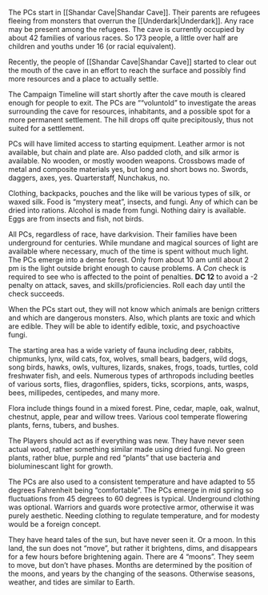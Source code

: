 The PCs start in [[Shandar Cave|Shandar Cave]]. Their parents are refugees fleeing from monsters that overrun the [[Underdark|Underdark]]. Any race may be present among the refugees. The cave is currently occupied by about 42 families of various races. So 173 people, a little over half are children and youths under 16 (or racial equivalent).

Recently, the people of [[Shandar Cave|Shandar Cave]] started to clear out the mouth of the cave in an effort to reach the surface and possibly find more resources and a place to actually settle.

The Campaign Timeline will start shortly after the cave mouth is cleared enough for people to exit. The PCs are ““voluntold” to investigate the areas surrounding the cave for resources, inhabitants, and a possible spot for a more permanent settlement. The hill drops off quite precipitously, thus not suited for a settlement. 

PCs will have limited access to starting equipment. Leather armor is not available, but chain and plate are. Also padded cloth, and silk armor is available. No wooden, or mostly wooden weapons. Crossbows made of metal and composite materials yes, but long and short bows no. Swords, daggers, axes, yes. Quarterstaff, Nunchakus, no. 

Clothing, backpacks, pouches and the like will be various types of silk, or waxed silk. Food is “mystery meat”, insects, and fungi. Any of which can be dried into rations. Alcohol is made from fungi. Nothing dairy is available. Eggs are from insects and fish, not birds.

All PCs, regardless of race, have darkvision. Their families have been underground for centuries. While mundane and magical sources of light are available where necessary, much of the time is spent without much light. The PCs emerge into a dense forest. Only from about 10 am until about 2 pm is the light outside bright enough to cause problems. A *Con* check is required to see who is affected to the point of penalties. **DC 12** to avoid a -2 penalty on attack, saves, and skills/proficiencies. Roll each day until the check succeeds.

When the PCs start out, they will not know which animals are benign critters and which are dangerous monsters. Also, which plants are toxic and which are edible. They will be able to identify edible, toxic, and psychoactive fungi.

The starting area has a wide variety of fauna including deer, rabbits, chipmunks, lynx, wild cats, fox, wolves, small bears, badgers, wild dogs, song birds, hawks, owls, vultures, lizards, snakes, frogs, toads, turtles, cold freshwater fish, and eels. Numerous types of arthropods including beetles of various sorts, flies, dragonflies, spiders, ticks, scorpions, ants, wasps, bees, millipedes, centipedes, and many more.

Flora include things found in a mixed forest. Pine, cedar, maple, oak, walnut, chestnut, apple, pear and willow trees. Various cool temperate flowering plants, ferns, tubers, and bushes.

The Players should act as if everything was new. They have never seen actual wood, rather something similar made using dried fungi. No green plants, rather blue, purple and red “plants” that use bacteria and bioluminescant light for growth.

The PCs are also used to a consistent temperature and have adapted to 55 degrees Fahrenheit being “comfortable”. The PCs emerge in mid spring so fluctuations from 45 degrees to 60 degrees is typical. Underground clothing was optional. Warriors and guards wore protective armor, otherwise it was purely aesthetic. Needing clothing to regulate temperature, and for modesty would be a foreign concept.

They have heard tales of the sun, but have never seen it. Or a moon. In this land, the sun does not “move”, but rather it brightens, dims, and disappears for a few hours before brightening again. There are 4 “moons”. They seem to move, but don’t have phases. Months are determined by the position of the moons, and years by the changing of the seasons. Otherwise seasons, weather, and tides are similar to Earth.